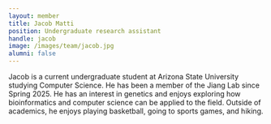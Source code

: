 ```yaml
---
layout: member
title: Jacob Matti
position: Undergraduate research assistant
handle: jacob
image: /images/team/jacob.jpg
alumni: false
---
```


Jacob is a current undergraduate student at Arizona State University studying Computer Science. He has been a member of the Jiang Lab since Spring 2025. He has an interest in genetics and enjoys exploring how bioinformatics and computer science can be applied to the field. Outside of academics, he enjoys playing basketball, going to sports games, and hiking.